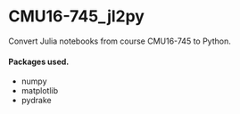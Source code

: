 # CMU16-745_jl2py

Convert Julia notebooks from course CMU16-745 to Python. 

#### Packages used.

* numpy
* matplotlib
* pydrake
